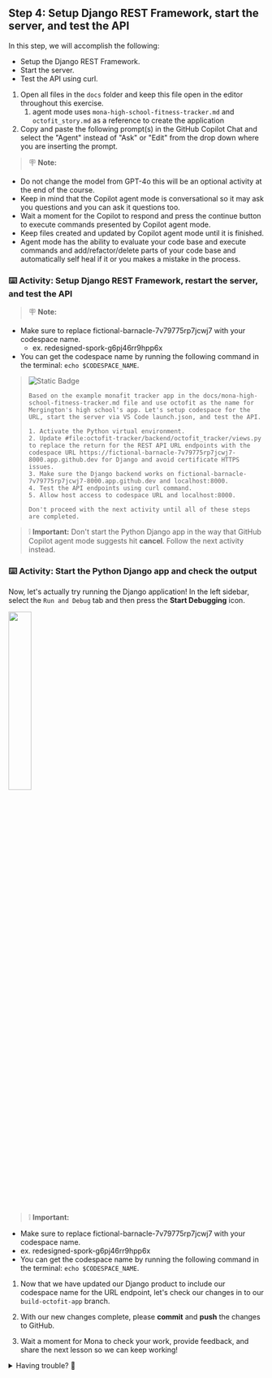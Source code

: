 ## Step 4: Setup Django REST Framework, start the server, and test the API

In this step, we will accomplish the following:

- Setup the Django REST Framework.
- Start the server.
- Test the API using curl.

1. Open all files in the `docs` folder and keep this file open in the editor throughout this exercise.
    1.  agent mode uses `mona-high-school-fitness-tracker.md` and `octofit_story.md` as a reference to create the application
2. Copy and paste the following prompt(s) in the GitHub Copilot Chat and select the "Agent" instead of "Ask" or "Edit" from the drop down where you are inserting the prompt.

> 🪧 **Note:** 
- Do not change the model from GPT-4o this will be an optional activity at the end of the course.
- Keep in mind that the Copilot agent mode is conversational so it may ask you questions and you can ask it questions too.
- Wait a moment for the Copilot to respond and press the continue button to execute commands presented by Copilot agent mode.
- Keep files created and updated by Copilot agent mode until it is finished.
- Agent mode has the ability to evaluate your code base and execute commands and add/refactor/delete parts of your code base and automatically self heal if it or you makes a mistake in the process.

### :keyboard: Activity: Setup Django REST Framework, restart the server, and test the API

> 🪧 **Note:** 
- Make sure to replace fictional-barnacle-7v79775rp7jcwj7 with your codespace name.
  - ex. redesigned-spork-g6pj46rr9hpp6x
- You can get the codespace name by running the following command in the terminal: `echo $CODESPACE_NAME`.

> ![Static Badge](https://img.shields.io/badge/-Prompt-text?style=flat-square&logo=github%20copilot&labelColor=512a97&color=ecd8ff)
>
> ```prompt
>Based on the example monafit tracker app in the docs/mona-high-school-fitness-tracker.md file and use octofit as the name for Mergington's high school's app. Let's setup codespace for the URL, start the server via VS Code launch.json, and test the API.
> 
> 1. Activate the Python virtual environment.
> 2. Update #file:octofit-tracker/backend/octofit_tracker/views.py to replace the return for the REST API URL endpoints with the codespace URL https://fictional-barnacle-7v79775rp7jcwj7-8000.app.github.dev for Django and avoid certificate HTTPS issues.
> 3. Make sure the Django backend works on fictional-barnacle-7v79775rp7jcwj7-8000.app.github.dev and localhost:8000.
> 4. Test the API endpoints using curl command.
> 5. Allow host access to codespace URL and localhost:8000.
>
> Don't proceed with the next activity until all of these steps are completed.
>```

> ❕ **Important:** Don't start the Python Django app in the way that GitHub Copilot agent mode suggests hit **cancel**. Follow the next activity instead.

### :keyboard: Activity: Start the Python Django app and check the output
Now, let's actually try running the Django application! In the left sidebar, select the `Run and Debug` tab and then press the **Start Debugging** icon.

<img src="https://github.com/user-attachments/assets/baef4dfe-0751-45cb-9e16-8ff26ba9ff58" width=30% height=30%>

> ❕ **Important:**
- Make sure to replace fictional-barnacle-7v79775rp7jcwj7 with your codespace name.
- ex. redesigned-spork-g6pj46rr9hpp6x
- You can get the codespace name by running the following command in the terminal: `echo $CODESPACE_NAME`.

1. Now that we have updated our Django product to include our codespace name for the URL endpoint,
   let's check our changes in to our `build-octofit-app` branch.

1. With our new changes complete, please **commit** and **push** the changes to GitHub.

1. Wait a moment for Mona to check your work, provide feedback, and share the next lesson so we can keep working!

<details>
<summary>Having trouble? 🤷</summary><br/>

If you don't get feedback, here are some things to check:

- Make sure your commit changes were made for the following files to the branch `build-octofit-app` and pushed/synchronized to GitHub:
  - `octofit-tracker/backend/octofit_tracker/settings.py`
  - `octofit-tracker/backend/octofit_tracker/views.py`
- If Mona found a mistake, simply make a correction and push your changes again. Mona will check your work as many times as needed.

</details>
